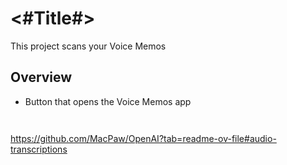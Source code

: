 #  <#Title#>

This project scans your Voice Memos 




## Overview

- Button that opens the Voice Memos app

```


```

https://github.com/MacPaw/OpenAI?tab=readme-ov-file#audio-transcriptions

